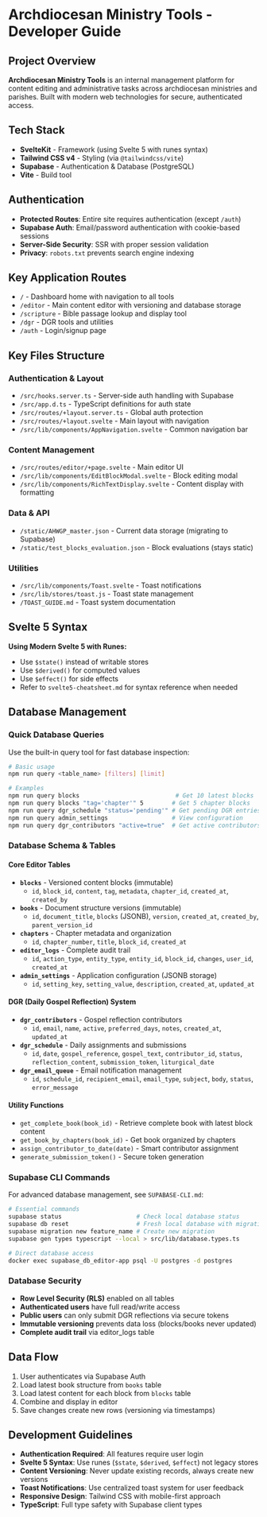 # Archdiocesan Ministry Tools - Developer Guide

## Project Overview

**Archdiocesan Ministry Tools** is an internal management platform for content editing and administrative tasks across archdiocesan ministries and parishes. Built with modern web technologies for secure, authenticated access.

## Tech Stack

- **SvelteKit** - Framework (using Svelte 5 with runes syntax)
- **Tailwind CSS v4** - Styling (via `@tailwindcss/vite`)
- **Supabase** - Authentication & Database (PostgreSQL)
- **Vite** - Build tool

## Authentication

- **Protected Routes**: Entire site requires authentication (except `/auth`)
- **Supabase Auth**: Email/password authentication with cookie-based sessions
- **Server-Side Security**: SSR with proper session validation
- **Privacy**: `robots.txt` prevents search engine indexing

## Key Application Routes

- `/` - Dashboard home with navigation to all tools
- `/editor` - Main content editor with versioning and database storage
- `/scripture` - Bible passage lookup and display tool
- `/dgr` - DGR tools and utilities
- `/auth` - Login/signup page

## Key Files Structure

### Authentication & Layout

- `/src/hooks.server.ts` - Server-side auth handling with Supabase
- `/src/app.d.ts` - TypeScript definitions for auth state
- `/src/routes/+layout.server.ts` - Global auth protection
- `/src/routes/+layout.svelte` - Main layout with navigation
- `/src/lib/components/AppNavigation.svelte` - Common navigation bar

### Content Management

- `/src/routes/editor/+page.svelte` - Main editor UI
- `/src/lib/components/EditBlockModal.svelte` - Block editing modal
- `/src/lib/components/RichTextDisplay.svelte` - Content display with formatting

### Data & API

- `/static/AHWGP_master.json` - Current data storage (migrating to Supabase)
- `/static/test_blocks_evaluation.json` - Block evaluations (stays static)

### Utilities

- `/src/lib/components/Toast.svelte` - Toast notifications
- `/src/lib/stores/toast.js` - Toast state management
- `/TOAST_GUIDE.md` - Toast system documentation

## Svelte 5 Syntax

**Using Modern Svelte 5 with Runes:**

- Use `$state()` instead of writable stores
- Use `$derived()` for computed values
- Use `$effect()` for side effects
- Refer to `svelte5-cheatsheet.md` for syntax reference when needed

## Database Management

### Quick Database Queries

Use the built-in query tool for fast database inspection:

```bash
# Basic usage
npm run query <table_name> [filters] [limit]

# Examples
npm run query blocks                           # Get 10 latest blocks
npm run query blocks "tag='chapter'" 5        # Get 5 chapter blocks
npm run query dgr_schedule "status='pending'" # Get pending DGR entries
npm run query admin_settings                  # View configuration
npm run query dgr_contributors "active=true"  # Get active contributors
```

### Database Schema & Tables

#### **Core Editor Tables**

- **`blocks`** - Versioned content blocks (immutable)
  - `id`, `block_id`, `content`, `tag`, `metadata`, `chapter_id`, `created_at`, `created_by`
- **`books`** - Document structure versions (immutable)
  - `id`, `document_title`, `blocks` (JSONB), `version`, `created_at`, `created_by`, `parent_version_id`
- **`chapters`** - Chapter metadata and organization
  - `id`, `chapter_number`, `title`, `block_id`, `created_at`
- **`editor_logs`** - Complete audit trail
  - `id`, `action_type`, `entity_type`, `entity_id`, `block_id`, `changes`, `user_id`, `created_at`
- **`admin_settings`** - Application configuration (JSONB storage)
  - `id`, `setting_key`, `setting_value`, `description`, `created_at`, `updated_at`

#### **DGR (Daily Gospel Reflection) System**

- **`dgr_contributors`** - Gospel reflection contributors
  - `id`, `email`, `name`, `active`, `preferred_days`, `notes`, `created_at`, `updated_at`
- **`dgr_schedule`** - Daily assignments and submissions
  - `id`, `date`, `gospel_reference`, `gospel_text`, `contributor_id`, `status`, `reflection_content`, `submission_token`, `liturgical_date`
- **`dgr_email_queue`** - Email notification management
  - `id`, `schedule_id`, `recipient_email`, `email_type`, `subject`, `body`, `status`, `error_message`

#### **Utility Functions**

- `get_complete_book(book_id)` - Retrieve complete book with latest block content
- `get_book_by_chapters(book_id)` - Get book organized by chapters
- `assign_contributor_to_date(date)` - Smart contributor assignment
- `generate_submission_token()` - Secure token generation

### Supabase CLI Commands

For advanced database management, see `SUPABASE-CLI.md`:

```bash
# Essential commands
supabase status                     # Check local database status
supabase db reset                   # Fresh local database with migrations
supabase migration new feature_name # Create new migration
supabase gen types typescript --local > src/lib/database.types.ts

# Direct database access
docker exec supabase_db_editor-app psql -U postgres -d postgres
```

### Database Security

- **Row Level Security (RLS)** enabled on all tables
- **Authenticated users** have full read/write access
- **Public users** can only submit DGR reflections via secure tokens
- **Immutable versioning** prevents data loss (blocks/books never updated)
- **Complete audit trail** via editor_logs table

## Data Flow

1. User authenticates via Supabase Auth
2. Load latest book structure from `books` table
3. Load latest content for each block from `blocks` table
4. Combine and display in editor
5. Save changes create new rows (versioning via timestamps)

## Development Guidelines

- **Authentication Required**: All features require user login
- **Svelte 5 Syntax**: Use runes (`$state`, `$derived`, `$effect`) not legacy stores
- **Content Versioning**: Never update existing records, always create new versions
- **Toast Notifications**: Use centralized toast system for user feedback
- **Responsive Design**: Tailwind CSS with mobile-first approach
- **TypeScript**: Full type safety with Supabase client types
